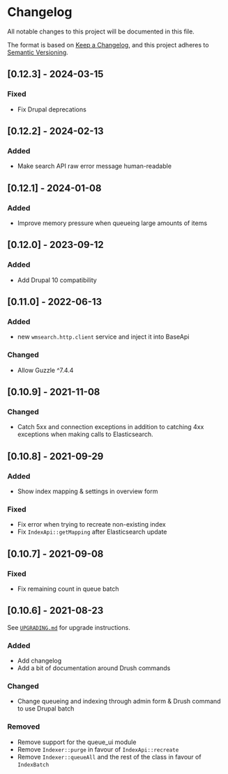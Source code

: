 # Changelog
All notable changes to this project will be documented in this file.

The format is based on [Keep a Changelog](https://keepachangelog.com/en/1.0.0/),
and this project adheres to [Semantic Versioning](https://semver.org/spec/v2.0.0.html).

## [0.12.3] - 2024-03-15
### Fixed
- Fix Drupal deprecations

## [0.12.2] - 2024-02-13
### Added
- Make search API raw error message human-readable

## [0.12.1] - 2024-01-08
### Added
- Improve memory pressure when queueing large amounts of items

## [0.12.0] - 2023-09-12
### Added
- Add Drupal 10 compatibility

## [0.11.0] - 2022-06-13
### Added
- new `wmsearch.http.client` service and inject it into BaseApi

### Changed
- Allow Guzzle ^7.4.4 

## [0.10.9] - 2021-11-08
### Changed
- Catch 5xx and connection exceptions in addition to catching
  4xx exceptions when making calls to Elasticsearch.

## [0.10.8] - 2021-09-29
### Added
- Show index mapping & settings in overview form

### Fixed
- Fix error when trying to recreate non-existing index
- Fix `IndexApi::getMapping` after Elasticsearch update

## [0.10.7] - 2021-09-08
### Fixed
- Fix remaining count in queue batch

## [0.10.6] - 2021-08-23
See [`UPGRADING.md`](UPGRADING.md) for upgrade instructions.

### Added
- Add changelog
- Add a bit of documentation around Drush commands 

### Changed
- Change queueing and indexing through admin form & Drush command to use Drupal batch

### Removed
- Remove support for the queue_ui module
- Remove `Indexer::purge` in favour of `IndexApi::recreate`
- Remove `Indexer::queueAll` and the rest of the class in favour of `IndexBatch`
